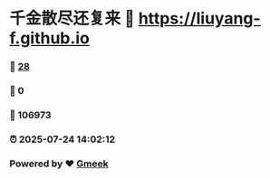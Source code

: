 # 千金散尽还复来 :link: https://liuyang-f.github.io 
### :page_facing_up: [28](https://liuyang-f.github.io/tag.html) 
### :speech_balloon: 0 
### :hibiscus: 106973 
### :alarm_clock: 2025-07-24 14:02:12 
### Powered by :heart: [Gmeek](https://github.com/Meekdai/Gmeek)
